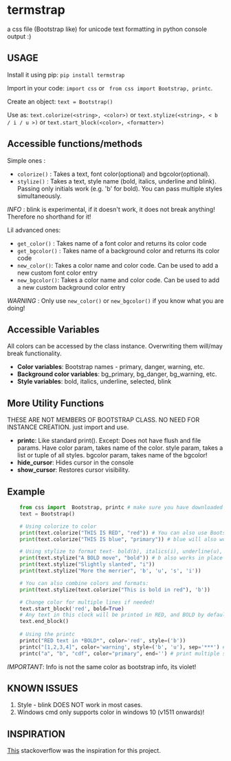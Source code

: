 # termstrap

a css file (Bootstrap like) for unicode text formatting in python console output :)

## USAGE

Install it using pip: `pip install termstrap`

Import in your code: `import css` or ` from css import Bootstrap, printc`.

Create an object: `text = Bootstrap()`

Use as: `text.colorize(<string>, <color>)` or `text.stylize(<string>, < b / i / u >)` or `text.start_block(<color>, <formatter>)`

## Accessible functions/methods

Simple ones :

- `colorize()` : Takes a text, font color(optional) and bgcolor(optional).
- `stylize()` : Takes a text, style name (bold, italics, underline and blink). Passing only initials work (e.g. 'b' for bold). You can pass multiple styles simultaneously.

_INFO_ : blink is experimental, if it doesn't work, it does not break anything! Therefore no shorthand for it!

Lil advanced ones:

- `get_color()` : Takes name of a font color and returns its color code
- `get_bgcolor()` : Takes name of a background color and returns its color code
- `new_color()`: Takes a color name and color code. Can be used to add a new custom font color entry
- `new_bgcolor()`: Takes a color name and color code. Can be used to add a new custom background color entry

_WARNING_ : Only use `new_color()` or `new_bgcolor()` if you know what you are doing!

## Accessible Variables

All colors can be accessed by the class instance. Overwriting them will/may break functionality.

- **Color variables**: Bootstrap names - primary, danger, warning, etc.
- **Background color variables**: bg_primary, bg_danger, bg_warning, etc.
- **Style variables**: bold, italics, underline, selected, blink

## More Utility Functions
THESE ARE NOT MEMBERS OF BOOTSTRAP CLASS. NO NEED FOR INSTANCE CREATION. just import and use.
- **printc**: Like standard print(). Except: Does not have flush and file params. Have color param, takes name of the color. style param, takes a list or tuple of all styles. bgcolor param, takes name of the bgcolor!
- **hide_cursor**: Hides cursor in the console
- **show_cursor**: Restores cursor visibility.

## Example

```Python
    from css import  Bootstrap, printc # make sure you have downloaded the css.py file in the same folder/directory
    text = Bootstrap()

    # Using colorize to color
    print(text.colorize("THIS IS RED", "red")) # You can also use Bootstrap classes, eg. danger
    print(text.colorize("THIS IS blue", "primary")) # blue will also work.

    # Using stylize to format text- bold(b), italics(i), underline(u), selected(s), blink
    print(text.stylize("A BOLD move", "bold")) # b also works in place of bold
    print(text.stylize("Slightly slanted", "i"))
    print(text.stylize("More the merrier", 'b', 'u', 's', 'i'))

    # You can also combine colors and formats:
    print(text.stylize(text.colorize("This is bold in red"), 'b'))

    # Change color for multiple lines if needed!
    text.start_block('red', bold=True)
    # Any text in this clock will be printed in RED, and BOLD by default
    text.end_block()
    
    # Using the printc
    printc("RED text in *BOLD*", color='red', style=('b'))
    printc("[1,2,3,4]", color='warning', style=('b', 'u'), sep='***') # yellow text, styled bold and underlined, seperated by - ***
    printc("a", "b", "cdf", color="primary", end='') # print multiple strings and specify end param as none, ie. no newline at end!
```

_IMPORTANT_: Info is not the same color as bootstrap info, its violet!

## KNOWN ISSUES

1. Style - blink DOES NOT work in most cases.
2. Windows cmd only supports color in windows 10 (v1511 onwards)!

## INSPIRATION

[This](https://stackoverflow.com/questions/287871/how-to-print-colored-text-in-terminal-in-python/39452138#39452138) stackoverflow was the inspiration for this project.
